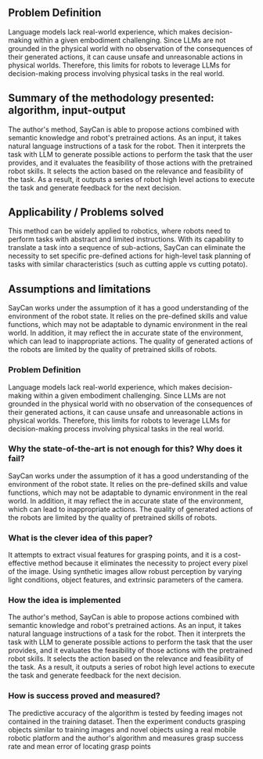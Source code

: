 ## Problem Definition
Language models lack real-world experience, which makes decision-making within a given embodiment challenging.  Since LLMs are not grounded in the physical world with no observation of the consequences of their generated actions, it can cause unsafe and unreasonable actions in physical worlds. Therefore, this limits for robots to leverage LLMs for decision-making process involving physical tasks in the real world.
## Summary of the methodology presented: algorithm, input-output
The author's method, SayCan is able to propose actions combined with semantic knowledge and robot's pretrained actions. As an input, it takes natural language instructions of a task for the robot. Then it interprets the task with LLM to generate possible actions to perform the task that the user provides, and it evaluates the feasibility of those actions with the pretrained robot skills. It selects the action based on the relevance and feasibility of the task.  As a result, it outputs a series of robot high level actions to execute the task and generate feedback for the next decision.
## Applicability / Problems solved
This method can be widely applied to robotics, where robots need to perform tasks with abstract and limited instructions. With its capability to translate a task into a sequence of sub-actions, SayCan can eliminate the necessity to set specific pre-defined actions for high-level task planning of tasks with similar characteristics (such as cutting apple vs cutting potato).
## Assumptions and limitations

SayCan works under the assumption of it has a good understanding of the environment of the robot state. It relies on the pre-defined skills and value functions, which may not be adaptable to dynamic environment in the real world. In addition, it may reflect the in accurate state of the environment, which can lead to inappropriate actions. The quality of generated actions of the robots are limited by the quality of pretrained skills of robots.


### Problem Definition
Language models lack real-world experience, which makes decision-making within a given embodiment challenging.  Since LLMs are not grounded in the physical world with no observation of the consequences of their generated actions, it can cause unsafe and unreasonable actions in physical worlds. Therefore, this limits for robots to leverage LLMs for decision-making process involving physical tasks in the real world.

### Why the state-of-the-art is not enough for this? Why does it fail?

SayCan works under the assumption of it has a good understanding of the environment of the robot state. It relies on the pre-defined skills and value functions, which may not be adaptable to dynamic environment in the real world. In addition, it may reflect the in accurate state of the environment, which can lead to inappropriate actions. The quality of generated actions of the robots are limited by the quality of pretrained skills of robots.
### What is the clever idea of this paper?
It attempts to extract visual features for grasping points, and it is a cost-effective method because it eliminates the necessity to project every pixel of the image.  Using synthetic images allow robust perception by varying light conditions, object features, and extrinsic parameters of the camera.

### How the idea is implemented
The author's method, SayCan is able to propose actions combined with semantic knowledge and robot's pretrained actions. As an input, it takes natural language instructions of a task for the robot. Then it interprets the task with LLM to generate possible actions to perform the task that the user provides, and it evaluates the feasibility of those actions with the pretrained robot skills. It selects the action based on the relevance and feasibility of the task.  As a result, it outputs a series of robot high level actions to execute the task and generate feedback for the next decision.
###  How is success proved and measured?

The predictive accuracy of the algorithm is tested by feeding images not contained in the training dataset. Then the experiment conducts grasping objects similar to training images and novel objects using a real mobile robotic platform and the author's algorithm and measures grasp success rate and mean error of locating grasp points  